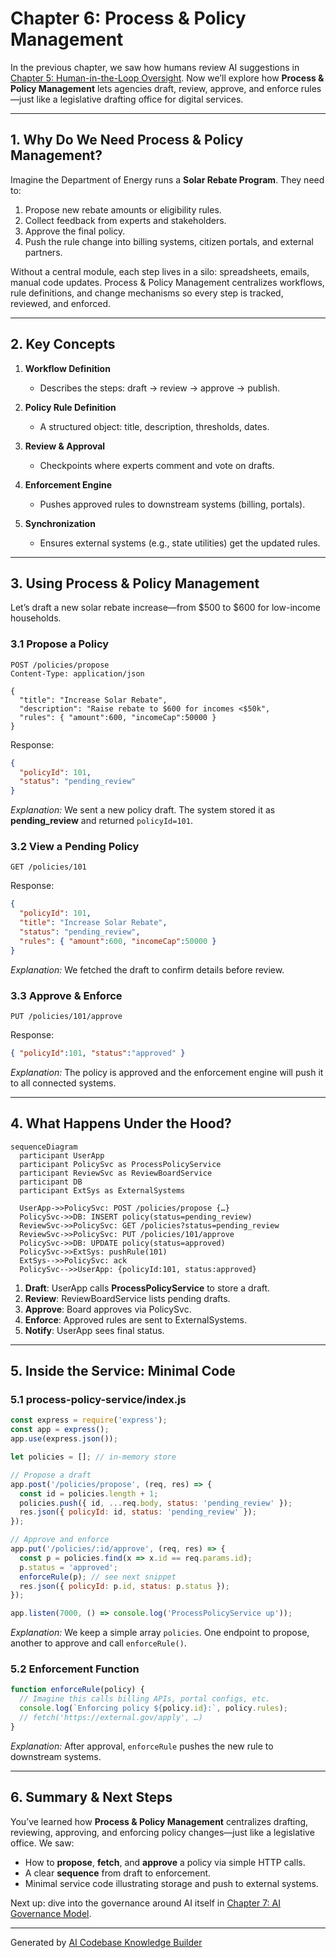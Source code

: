 # Chapter 6: Process & Policy Management

In the previous chapter, we saw how humans review AI suggestions in [Chapter 5: Human-in-the-Loop Oversight](05_human_in_the_loop_oversight_.md). Now we’ll explore how **Process & Policy Management** lets agencies draft, review, approve, and enforce rules—just like a legislative drafting office for digital services.

---

## 1. Why Do We Need Process & Policy Management?

Imagine the Department of Energy runs a **Solar Rebate Program**. They need to:

1. Propose new rebate amounts or eligibility rules.
2. Collect feedback from experts and stakeholders.
3. Approve the final policy.
4. Push the rule change into billing systems, citizen portals, and external partners.

Without a central module, each step lives in a silo: spreadsheets, emails, manual code updates. Process & Policy Management centralizes workflows, rule definitions, and change mechanisms so every step is tracked, reviewed, and enforced.

---

## 2. Key Concepts

1. **Workflow Definition**  
   - Describes the steps: draft → review → approve → publish.

2. **Policy Rule Definition**  
   - A structured object: title, description, thresholds, dates.

3. **Review & Approval**  
   - Checkpoints where experts comment and vote on drafts.

4. **Enforcement Engine**  
   - Pushes approved rules to downstream systems (billing, portals).

5. **Synchronization**  
   - Ensures external systems (e.g., state utilities) get the updated rules.

---

## 3. Using Process & Policy Management

Let’s draft a new solar rebate increase—from \$500 to \$600 for low-income households.

### 3.1 Propose a Policy

```http
POST /policies/propose
Content-Type: application/json

{
  "title": "Increase Solar Rebate",
  "description": "Raise rebate to $600 for incomes <$50k",
  "rules": { "amount":600, "incomeCap":50000 }
}
```

Response:

```json
{
  "policyId": 101,
  "status": "pending_review"
}
```

*Explanation:* We sent a new policy draft. The system stored it as **pending_review** and returned `policyId=101`.

### 3.2 View a Pending Policy

```http
GET /policies/101
```

Response:

```json
{
  "policyId": 101,
  "title": "Increase Solar Rebate",
  "status": "pending_review",
  "rules": { "amount":600, "incomeCap":50000 }
}
```

*Explanation:* We fetched the draft to confirm details before review.

### 3.3 Approve & Enforce

```http
PUT /policies/101/approve
```

Response:

```json
{ "policyId":101, "status":"approved" }
```

*Explanation:* The policy is approved and the enforcement engine will push it to all connected systems.

---

## 4. What Happens Under the Hood?

```mermaid
sequenceDiagram
  participant UserApp
  participant PolicySvc as ProcessPolicyService
  participant ReviewSvc as ReviewBoardService
  participant DB
  participant ExtSys as ExternalSystems

  UserApp->>PolicySvc: POST /policies/propose {…}
  PolicySvc->>DB: INSERT policy(status=pending_review)
  ReviewSvc->>PolicySvc: GET /policies?status=pending_review
  ReviewSvc->>PolicySvc: PUT /policies/101/approve
  PolicySvc->>DB: UPDATE policy(status=approved)
  PolicySvc->>ExtSys: pushRule(101)
  ExtSys-->>PolicySvc: ack
  PolicySvc-->>UserApp: {policyId:101, status:approved}
```

1. **Draft**: UserApp calls **ProcessPolicyService** to store a draft.  
2. **Review**: ReviewBoardService lists pending drafts.  
3. **Approve**: Board approves via PolicySvc.  
4. **Enforce**: Approved rules are sent to ExternalSystems.  
5. **Notify**: UserApp sees final status.

---

## 5. Inside the Service: Minimal Code

### 5.1 process-policy-service/index.js

```js
const express = require('express');
const app = express();
app.use(express.json());

let policies = []; // in-memory store

// Propose a draft
app.post('/policies/propose', (req, res) => {
  const id = policies.length + 1;
  policies.push({ id, ...req.body, status: 'pending_review' });
  res.json({ policyId: id, status: 'pending_review' });
});

// Approve and enforce
app.put('/policies/:id/approve', (req, res) => {
  const p = policies.find(x => x.id == req.params.id);
  p.status = 'approved';
  enforceRule(p); // see next snippet
  res.json({ policyId: p.id, status: p.status });
});

app.listen(7000, () => console.log('ProcessPolicyService up'));
```

*Explanation:* We keep a simple array `policies`. One endpoint to propose, another to approve and call `enforceRule()`.

### 5.2 Enforcement Function

```js
function enforceRule(policy) {
  // Imagine this calls billing APIs, portal configs, etc.
  console.log(`Enforcing policy ${policy.id}:`, policy.rules);
  // fetch('https://external.gov/apply', …)
}
```

*Explanation:* After approval, `enforceRule` pushes the new rule to downstream systems.

---

## 6. Summary & Next Steps

You’ve learned how **Process & Policy Management** centralizes drafting, reviewing, approving, and enforcing policy changes—just like a legislative office. We saw:

- How to **propose**, **fetch**, and **approve** a policy via simple HTTP calls.
- A clear **sequence** from draft to enforcement.
- Minimal service code illustrating storage and push to external systems.

Next up: dive into the governance around AI itself in [Chapter 7: AI Governance Model](07_ai_governance_model_.md).

---

Generated by [AI Codebase Knowledge Builder](https://github.com/The-Pocket/Tutorial-Codebase-Knowledge)